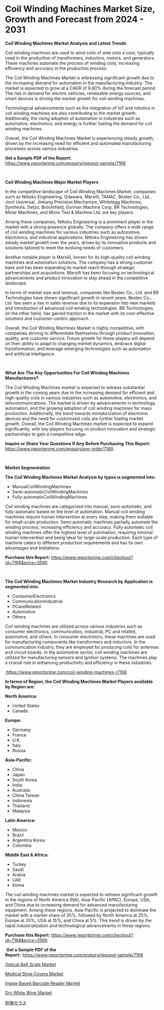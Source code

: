 <p><h1>Coil Winding Machines Market Size, Growth and Forecast from 2024 - 2031</h1></p><p><strong>Coil Winding Machines Market Analysis and Latest Trends</strong></p>
<p><p>Coil winding machines are used to wind coils of wire onto a core, typically used in the production of transformers, inductors, motors, and generators. These machines automate the process of winding coils, increasing efficiency and accuracy in the production process.</p><p>The Coil Winding Machines Market is witnessing significant growth due to the increasing demand for automation in the manufacturing industry. The market is expected to grow at a CAGR of 9.60% during the forecast period. The rise in demand for electric vehicles, renewable energy sources, and smart devices is driving the market growth for coil winding machines.</p><p>Technological advancements such as the integration of IoT and robotics in coil winding machines are also contributing to the market growth. Additionally, the rising adoption of automation in industries such as automotive, electronics, and energy is further fueling the demand for coil winding machines.</p><p>Overall, the Coil Winding Machines Market is experiencing steady growth, driven by the increasing need for efficient and automated manufacturing processes across various industries.</p></p>
<p><strong>Get a Sample PDF of the Report:&nbsp;</strong> <a href="https://www.reportprime.com/enquiry/request-sample/7168">https://www.reportprime.com/enquiry/request-sample/7168</a></p>
<p>&nbsp;</p>
<p><strong>Coil Winding Machines Major Market Players</strong></p>
<p><p>In the competitive landscape of Coil Winding Machines Market, companies such as Nittoku Engineering, Odawara, Marsilli, TANAC, Bestec Co., Ltd., Jovil Universal, Jinkang Precision Mechanism, Whitelegg Machines, Synthesis, Detzo, Broomfield, Gorman Machine Corp, BR Technologies, Metar Machines, and Micro Tool & Machine Ltd. are key players. </p><p>Among these companies, Nittoku Engineering is a prominent player in the market with a strong presence globally. The company offers a wide range of coil winding machines for various industries such as automotive, electronics, and industrial applications. Nittoku Engineering has shown steady market growth over the years, driven by its innovative products and solutions tailored to meet the evolving needs of customers.</p><p>Another notable player is Marsilli, known for its high-quality coil winding machines and automation solutions. The company has a strong customer base and has been expanding its market reach through strategic partnerships and acquisitions. Marsilli has been focusing on technological advancements and product innovation to stay ahead in the competitive landscape.</p><p>In terms of market size and revenue, companies like Bestec Co., Ltd. and BR Technologies have shown significant growth in recent years. Bestec Co., Ltd. has seen a rise in sales revenue due to its expansion into new markets and introduction of advanced coil winding technologies. BR Technologies, on the other hand, has gained traction in the market with its cost-effective solutions and customer-centric approach.</p><p>Overall, the Coil Winding Machines Market is highly competitive, with companies striving to differentiate themselves through product innovation, quality, and customer service. Future growth for these players will depend on their ability to adapt to changing market dynamics, embrace digital transformation, and leverage emerging technologies such as automation and artificial intelligence.</p></p>
<p>&nbsp;</p>
<p><strong>What Are The Key Opportunities For Coil Winding Machines Manufacturers?</strong></p>
<p><p>The Coil Winding Machines market is expected to witness substantial growth in the coming years due to the increasing demand for efficient and high-quality coils in various industries such as automotive, electronics, and telecommunications. The market is driven by advancements in technology, automation, and the growing adoption of coil winding machines for mass production. Additionally, the trend towards miniaturization of electronic devices and the need for customized coils are further fueling market growth. Overall, the Coil Winding Machines market is expected to expand significantly, with key players focusing on product innovation and strategic partnerships to gain a competitive edge.</p></p>
<p><strong>Inquire or Share Your Questions If Any Before Purchasing This Report:</strong> <a href="https://www.reportprime.com/enquiry/pre-order/7168">https://www.reportprime.com/enquiry/pre-order/7168</a></p>
<p>&nbsp;</p>
<p><strong>Market Segmentation</strong></p>
<p><strong>The Coil Winding Machines Market Analysis by types is segmented into:</strong></p>
<p><ul><li>ManualCoilWindingMachines</li><li>Semi-automaticCoilWindingMachines</li><li>Fully-automaticCoilWindingMachines</li></ul></p>
<p><p>Coil winding machines are categorized into manual, semi-automatic, and fully-automatic based on the level of automation. Manual coil winding machines require human intervention at every step, making them suitable for small-scale production. Semi-automatic machines partially automate the winding process, increasing efficiency and accuracy. Fully-automatic coil winding machines offer the highest level of automation, requiring minimal human intervention and being ideal for large-scale production. Each type of machine caters to different production requirements and has its own advantages and limitations.</p></p>
<p><strong>Purchase this Report:&nbsp;</strong><a href="https://www.reportprime.com/checkout?id=7168&price=3590">https://www.reportprime.com/checkout?id=7168&price=3590</a></p>
<p>&nbsp;</p>
<p><strong>The Coil Winding Machines Market Industry Research by Application is segmented into:</strong></p>
<p><ul><li>ConsumerElectronics</li><li>CommunicationIndustrial</li><li>PCandRelated</li><li>Automotive</li><li>Others</li></ul></p>
<p><p>Coil winding machines are utilized across various industries such as consumer electronics, communication, industrial, PC and related, automotive, and others. In consumer electronics, these machines are used for manufacturing components like transformers and inductors. In the communication industry, they are employed for producing coils for antennas and circuit boards. In the automotive sector, coil winding machines are utilized for manufacturing sensors and ignition systems. The machines play a crucial role in enhancing productivity and efficiency in these industries.</p></p>
<p><a href="https://www.reportprime.com/coil-winding-machines-r7168">&nbsp;https://www.reportprime.com/coil-winding-machines-r7168</a></p>
<p><strong>In terms of Region, the Coil Winding Machines Market Players available by Region are:</strong></p>
<p>
    <p> <strong> North America: </strong>
        <ul>
            <li>United States</li>
            <li>Canada</li>
        </ul>
        </p> 
    <p> <strong> Europe: </strong>
        <ul>
            <li>Germany</li>
            <li>France</li>
            <li>U.K.</li>
            <li>Italy</li>
            <li>Russia</li>
        </ul>
        </p> 
    <p> <strong> Asia-Pacific: </strong>
        <ul>
            <li>China</li>
            <li>Japan</li>
            <li>South Korea</li>
            <li>India</li>
            <li>Australia</li>
            <li>China Taiwan</li>
            <li>Indonesia</li>
            <li>Thailand</li>
            <li>Malaysia</li>
        </ul>
        </p> 
    <p> <strong> Latin America: </strong>
        <ul>
            <li>Mexico</li>
            <li>Brazil</li>
            <li>Argentina Korea</li>
            <li>Colombia</li>
        </ul>
        </p> 
    <p> <strong> Middle East & Africa: </strong>
        <ul>
            <li>Turkey</li>
            <li>Saudi</li>
            <li>Arabia</li>
            <li>UAE</li>
            <li>Korea</li>
        </ul>
    </p>
    </p>
<p><p>The coil winding machines market is expected to witness significant growth in the regions of North America (NA), Asia-Pacific (APAC), Europe, USA, and China due to increasing demand for advanced manufacturing equipment. Among these regions, Asia-Pacific is projected to dominate the market with a market share of 35%, followed by North America at 25%, Europe at 20%, USA at 15%, and China at 5%. This trend is driven by the rapid industrialization and technological advancements in these regions.</p></p>
<p><strong>Purchase this Report: </strong><a href="https://www.reportprime.com/checkout?id=7168&price=3590">https://www.reportprime.com/checkout?id=7168&price=3590</a></p>
<p>&nbsp;<strong>Get a Sample PDF of the Report:&nbsp;&nbsp;</strong><a href="https://www.reportprime.com/enquiry/request-sample/7168">https://www.reportprime.com/enquiry/request-sample/7168</a></p>
<p><strong></strong></p>
<p><p><a href="https://github.com/angelajermaine/Market-Research-Report-List-4/blob/main/optical-belt-scale-market.md">Optical Belt Scale Market</a></p><p><a href="https://www.linkedin.com/pulse/global-medical-shoe-covers-market-product-type-application-tvtje?trackingId=5T%2B6ERrYl%2BamLyIpvLGTDQ%3D%3D">Medical Shoe Covers Market</a></p><p><a href="https://github.com/brendafegmorris532/Market-Research-Report-List-2/blob/main/image-based-barcode-reader-market.md">Image Based Barcode Reader Market</a></p><p><a href="https://www.linkedin.com/pulse/emerging-trends-dry-white-wine-market-global-outlook-future-lvakf?trackingId=McUDWAj3T0qAAZb822um0g%3D%3D">Dry White Wine Market</a></p><p><a href="https://medium.com/@skylarreilly36/%E3%82%B0%E3%83%AD%E3%83%BC%E3%83%90%E3%83%AB%E3%81%AA%E9%98%B2%E5%BC%BE%E3%82%AC%E3%83%A9%E3%82%B9%E5%B8%82%E5%A0%B4%E3%81%AE%E8%A6%8F%E6%A8%A1%E3%81%AF-%E5%B9%B4%E5%B9%B3%E5%9D%87%E6%88%90%E9%95%B7%E7%8E%87-cagr-6-5-%E3%81%AB%E9%81%94%E3%81%99%E3%82%8B%E3%81%A8%E4%BA%88%E6%83%B3%E3%81%95%E3%82%8C-%E3%81%93%E3%81%AE%E3%83%AC%E3%83%9D%E3%83%BC%E3%83%88%E3%81%AF2024%E5%B9%B4%E3%81%8B%E3%82%892031%E5%B9%B4%E3%81%BE%E3%81%A7%E3%81%AE%E5%B8%82%E5%A0%B4%E3%81%AE%E6%88%90%E9%95%B7-%E3%83%88%E3%83%AC%E3%83%B3%E3%83%89-%E6%A9%9F%E4%BC%9A-%E4%BA%88%E6%B8%AC%E3%82%92%E3%82%AB%E3%83%90%E3%83%BC%E3%81%97%E3%81%A6%E3%81%84%E3%81%BE%E3%81%99-79c67db52d40">防弾ガラス</a></p></p>